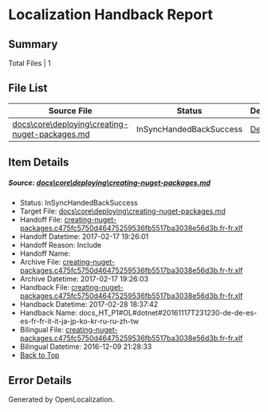 # <a name='report-top'></a> Localization Handback Report

## Summary
 Total Files | 1

## File List
 Source File | Status | Details 
 ----------- | ------ | ------- 
 [docs\core\deploying\creating-nuget-packages.md](https://github.com/dotnet/docs/blob/90fe68f7f3c4b46502b5d3770b1a2d57c6af748a/docs/core/deploying/creating-nuget-packages.md) | InSyncHandedBackSuccess | [Details](#657981a05e831ffb849d0cd5b3ea25c079cb4fc132)

## Item Details
##### <a name='657981a05e831ffb849d0cd5b3ea25c079cb4fc132'></a> Source: [docs\core\deploying\creating-nuget-packages.md](https://github.com/dotnet/docs/blob/90fe68f7f3c4b46502b5d3770b1a2d57c6af748a/docs/core/deploying/creating-nuget-packages.md)
* Status: InSyncHandedBackSuccess
* Target File: [docs\core\deploying\creating-nuget-packages.md](https://github.com/dotnet/docs.fr-fr/blob/40eb00654a8e6c3e99030a2bb101b5ef03353669/docs/core/deploying/creating-nuget-packages.md)
* Handoff File: [creating-nuget-packages.c475fc5750d46475259536fb5517ba3038e56d3b.fr-fr.xlf](https://github.com/dotnet/docs.handoff/blob/c3e01f34009b8842930d44585b7f26e785b14590/ol-handoff/dotnet/docs.fr-fr/master/dotnet-core/creating-nuget-packages.c475fc5750d46475259536fb5517ba3038e56d3b.fr-fr.xlf)
* Handoff Datetime: 2017-02-17 19:26:01
* Handoff Reason: Include
* Handoff Name: 
* Archive File: [creating-nuget-packages.c475fc5750d46475259536fb5517ba3038e56d3b.fr-fr.xlf](https://github.com/dotnet/docs.handoff/blob/241eee52c9ae627c81e25983f26dd92733eac33b/ol-archive/dotnet/docs.fr-fr/master/dotnet-core/creating-nuget-packages.c475fc5750d46475259536fb5517ba3038e56d3b.fr-fr.xlf)
* Archive Datetime: 2017-02-17 19:26:03
* Handback File: [creating-nuget-packages.c475fc5750d46475259536fb5517ba3038e56d3b.fr-fr.xlf](https://github.com/dotnet/docs.handback/blob/0877f3a16b719ebf244829ea10a275b8c4fda106/ol-handback/dotnet/docs.fr-fr/master/ht-p1/creating-nuget-packages.c475fc5750d46475259536fb5517ba3038e56d3b.fr-fr.xlf)
* Handback Datetime: 2017-02-28 18:37:42
* Handback Name: docs_HT_P1#OL#dotnet#20161117T231230-de-de-es-es-fr-fr-it-it-ja-jp-ko-kr-ru-ru-zh-tw
* Bilingual File: [creating-nuget-packages.c475fc5750d46475259536fb5517ba3038e56d3b.fr-fr.xlf](https://github.com/dotnet/docs.handback/blob/84e113b178e8c4e6d01dd766504abc2c59a4bf1d/ol-handback/dotnet/docs.fr-fr/master/ht-p1/creating-nuget-packages.c475fc5750d46475259536fb5517ba3038e56d3b.fr-fr.xlf)
* Bilingual Datetime: 2016-12-09 21:28:33
* [Back to Top](#report-top)


## Error Details

Generated by OpenLocalization.
